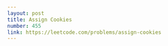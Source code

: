 ```yaml
---
layout: post
title: Assign Cookies
number: 455
link: https://leetcode.com/problems/assign-cookies
---
```

